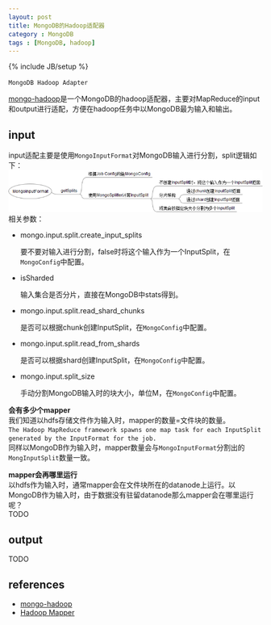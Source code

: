 ```yaml
---
layout: post
title: MongoDB的Hadoop适配器
category : MongoDB
tags : [MongoDB, hadoop]
---
```

{% include JB/setup %}

`MongoDB Hadoop Adapter`

[mongo-hadoop](https://github.com/mongodb/mongo-hadoop)是一个MongoDB的hadoop适配器，主要对MapReduce的input和output进行适配，方便在hadoop任务中以MongoDB最为输入和输出。

## input
input适配主要是使用`MongoInputFormat`对MongoDB输入进行分割，split逻辑如下：  
![MongoInputFormat](https://github.com/gengmzh/gengmzh.github.com/raw/master/_includes/MongoInputFormat.png)
<br>
相关参数：  

+ mongo.input.split.create_input_splits
	
	要不要对输入进行分割，false时将这个输入作为一个InputSplit，在`MongoConfig`中配置。
	
+ isSharded
	
	输入集合是否分片，直接在MongoDB中stats得到。
	
+ mongo.input.split.read_shard_chunks
	
	是否可以根据chunk创建InputSplit，在`MongoConfig`中配置。
	
+ mongo.input.split.read_from_shards
	
	是否可以根据shard创建InputSplit，在`MongoConfig`中配置。
	
+ mongo.input.split_size
	
	手动分割MongoDB输入时的块大小，单位M，在`MongoConfig`中配置。
	

**会有多少个mapper**  
我们知道以hdfs存储文件作为输入时，mapper的数量=文件块的数量。  
`The Hadoop MapReduce framework spawns one map task for each InputSplit generated by the InputFormat for the job.`  
同样以MongoDB作为输入时，mapper数量会与`MongoInputFormat`分割出的`MongInputSplit`数量一致。  

**mapper会再哪里运行**  
以hdfs作为输入时，通常mapper会在文件块所在的datanode上运行。以MongoDB作为输入时，由于数据没有驻留datanode那么mapper会在哪里运行呢？    
TODO

## output
TODO  

## references
+ [mongo-hadoop](https://github.com/mongodb/mongo-hadoop)
+ [Hadoop Mapper](http://hadoop.apache.org/common/docs/r1.0.2/mapred_tutorial.html#Mapper)
